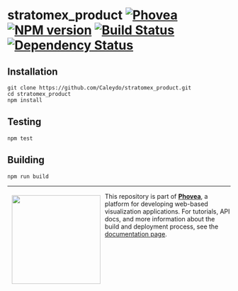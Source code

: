 stratomex_product [![Phovea][phovea-image]][phovea-url] [![NPM version][npm-image]][npm-url] [![Build Status][travis-image]][travis-url] [![Dependency Status][daviddm-image]][daviddm-url]
=====================



Installation
------------

```
git clone https://github.com/Caleydo/stratomex_product.git
cd stratomex_product
npm install
```

Testing
-------

```
npm test
```

Building
--------

```
npm run build
```



***

<a href="https://caleydo.org"><img src="http://caleydo.org/assets/images/logos/caleydo.svg" align="left" width="200px" hspace="10" vspace="6"></a>
This repository is part of **[Phovea](http://phovea.caleydo.org/)**, a platform for developing web-based visualization applications. For tutorials, API docs, and more information about the build and deployment process, see the [documentation page](http://phovea.caleydo.org).


[phovea-image]: https://img.shields.io/badge/Phovea-Product-FABC15.svg
[phovea-url]: https://phovea.caleydo.org
[npm-image]: https://badge.fury.io/js/stratomex_product.svg
[npm-url]: https://npmjs.org/package/stratomex_product
[travis-image]: https://travis-ci.org/Caleydo/stratomex_product.svg?branch=master
[travis-url]: https://travis-ci.org/Caleydo/stratomex_product
[daviddm-image]: https://david-dm.org/Caleydo/stratomex_product/status.svg
[daviddm-url]: https://david-dm.org/Caleydo/stratomex_product
